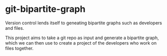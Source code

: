 # git-bipartite-graph
Version control lends itself to geneating bipartite graphs such as developers and files.

This project aims to take a git repo as input and generate a bipartite graph, which we can then use to create
a project of the developers who work on files together.